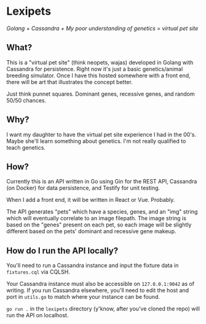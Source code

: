 # Lexipets
_Golang + Cassandra + My poor understanding of genetics = virtual pet site_

## What?
This is a "virtual pet site" (think neopets, wajas) developed in Golang with Cassandra for persistence. Right now it's just a basic genetics/animal breeding simulator. Once I have this hosted somewhere with a front end, there will be art that illustrates the concept better.

Just think punnet squares. Dominant genes, recessive genes, and random 50/50 chances.

## Why?

I want my daughter to have the virtual pet site experience I had in the 00's. Maybe she'll learn something about genetics. I'm not really qualified to teach genetics.

## How?

Currently this is an API written in Go using Gin for the REST API, Cassandra (on Docker) for data persistence, and Testify for unit testing.

When I add a front end, it will be written in React or Vue. Probably. 

The API generates "pets" which have a species, genes, and an "img" string which will eventually correlate to an image filepath. The image string is based on the "genes" present on each pet, so each image will be slightly different based on the pets' dominant and recessive gene makeup.

## How do I run the API locally?

You'll need to run a Cassandra instance and input the fixture data in `fixtures.cql` via CQLSH. 

Your Cassandra instance must also be accessible on `127.0.0.1:9042` as of writing. If you run Cassandra elsewhere, you'll need to edit the host and port in `utils.go` to match where your instance can be found.

`go run .` in the `lexipets` directory (y'know, after you've cloned the repo) will run the API on localhost.
